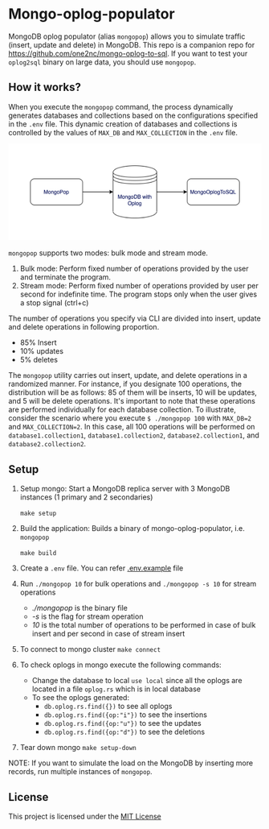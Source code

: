 # Mongo-oplog-populator

MongoDB oplog populator (alias `mongopop`) allows you to simulate traffic (insert, update and delete) in MongoDB.
This repo is a companion repo for https://github.com/one2nc/mongo-oplog-to-sql.
If you want to test your `oplog2sql` binary on large data, you should use `mongopop`.

## How it works?

When you execute the `mongopop` command, the process dynamically generates databases and collections based on the configurations specified in the `.env` file. This dynamic creation of databases and collections is controlled by the values of `MAX_DB` and `MAX_COLLECTION` in the `.env` file.

![mongo-oplog-flow](assets/MongoDb-oplog-populator.png)

`mongopop` supports two modes: bulk mode and stream mode. 

1. Bulk mode: Perform fixed number of operations provided by the user and terminate the program.
2. Stream mode: Perform fixed number of operations provided by user per second for indefinite time. The program stops only when the user gives a stop signal (ctrl+c)

The number of operations you specify via CLI are divided into insert, update and delete operations in following proportion.

- 85% Insert
- 10% updates
- 5% deletes

The `mongopop` utility carries out insert, update, and delete operations in a randomized manner. For instance, if you designate 100 operations, the distribution will be as follows: 85 of them will be inserts, 10 will be updates, and 5 will be delete operations. It's important to note that these operations are performed individually for each database collection.
To illustrate, consider the scenario where you execute `$ ./mongopop 100` with `MAX_DB=2` and `MAX_COLLECTION=2`. In this case, all 100 operations will be performed on `database1.collection1`, `database1.collection2`, `database2.collection1`, and `database2.collection2`.

## Setup 
1. Setup mongo: Start a MongoDB replica server with 3 MongoDB instances (1 primary and 2 secondaries)
  
   `make setup`

2. Build the application: Builds a binary of mongo-oplog-populator, i.e. `mongopop`
   
   `make build`

3. Create a `.env` file. You can refer [.env.example](.env.example) file

4.  Run `./mongopop 10` for bulk operations  and 
        `./mongopop -s 10` for stream operations

     *  *./mongopop* is the binary file
     *  *-s* is the flag for stream operation
     *  *10* is the total number of operations to be performed in case of bulk insert and per second in case of stream insert
    

5. To connect to mongo cluster `make connect`

6. To check oplogs in mongo execute the following commands:
    - Change the database to local `use local` since all the oplogs are located in a file `oplog.rs` which is in local database
    - To see the oplogs generated:
      -  `db.oplog.rs.find({})` to see all oplogs
      -  `db.oplog.rs.find({op:"i"})` to see the insertions
      -  `db.oplog.rs.find({op:"u"})` to see the updates
      -  `db.oplog.rs.find({op:"d"})` to see the deletions

7. Tear down mongo
    `make setup-down`

NOTE: If you want to simulate the load on the MongoDB by inserting more records, run multiple instances of `mongopop`.

## License
This project is licensed under the [MIT License](./LICENSE)